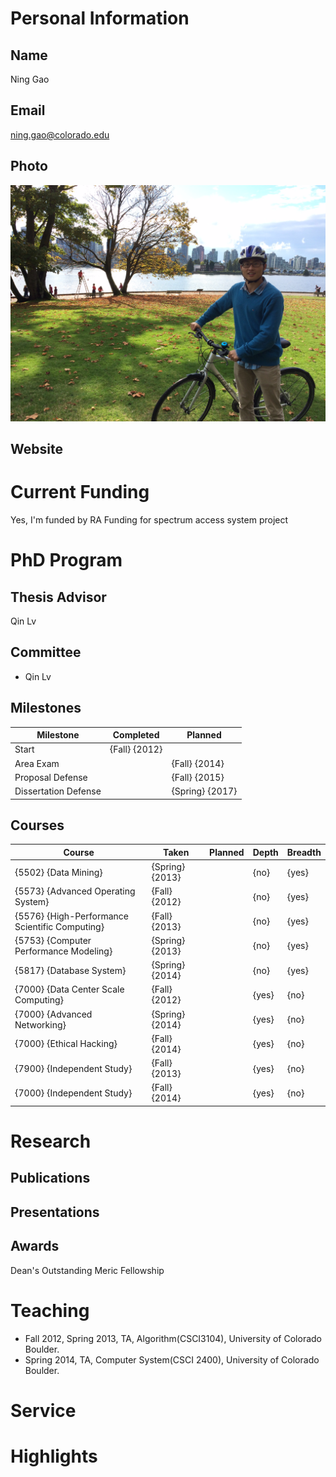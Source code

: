 

# Personal Information

## Name
Ning Gao

## Email
ning.gao@colorado.edu

## Photo
![profile photo](files/profile.jpg)

## Website


# Current Funding
Yes, I'm funded by RA Funding for spectrum access system project

# PhD Program

## Thesis Advisor
Qin Lv

## Committee


* Qin Lv


## Milestones

| Milestone            | Completed         | Planned           |         
| -------------------- | ----------------- | ----------------- |
| Start                | {Fall}     {2012} |                   |
| Area Exam            |                   | {Fall}     {2014} |
| Proposal Defense     |                   | {Fall}     {2015} |
| Dissertation Defense |                   | {Spring}   {2017} |

## Courses

| Course           | Taken             | Planned            | Depth    | Breadth | 
| ---------------- | ----------------- | ------------------ | -------- | ------- |
| {5502}   {Data Mining} | {Spring} {2013} |                  | {no} | {yes}|
| {5573} {Advanced Operating System} | {Fall} {2012} |   | {no} | {yes}|
| {5576} {High-Performance Scientific Computing} | {Fall} {2013} |  | {no} | {yes}|
| {5753} {Computer Performance Modeling} | {Spring} {2013} |   | {no} | {yes}|
| {5817} {Database System} | {Spring} {2014} |   | {no} | {yes}|
| {7000} {Data Center Scale Computing} | {Fall} {2012} |   | {yes} | {no}|
| {7000} {Advanced Networking} | {Spring} {2014} |   | {yes} | {no}|
| {7000} {Ethical Hacking} | {Fall} {2014} |   | {yes} | {no}|
| {7900} {Independent Study} | {Fall} {2013} |   | {yes} | {no}|
| {7000} {Independent Study} | {Fall} {2014} |  | {yes} | {no}|

# Research

## Publications


## Presentations

      
## Awards
Dean's Outstanding Meric Fellowship


# Teaching
* Fall 2012, Spring 2013, TA, Algorithm(CSCI3104), University of Colorado Boulder.
* Spring 2014, TA, Computer System(CSCI 2400), University of Colorado Boulder.

# Service


# Highlights

